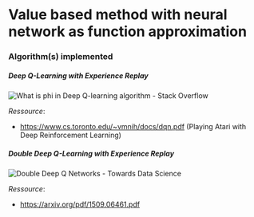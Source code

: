 # Value based method with neural network as function approximation

### Algorithm(s) implemented

##### Deep Q-Learning with Experience Replay

![What is phi in Deep Q-learning algorithm - Stack Overflow](https://i.stack.imgur.com/Jnyff.jpg)

*Ressource*: 

- https://www.cs.toronto.edu/~vmnih/docs/dqn.pdf (Playing Atari with Deep Reinforcement Learning)

##### Double Deep Q-Learning with Experience Replay

![Double Deep Q Networks - Towards Data Science](https://miro.medium.com/max/1098/1*4B46Bc9EDUdwrnqhAUp7hQ.png)



*Ressource*: 

- https://arxiv.org/pdf/1509.06461.pdf